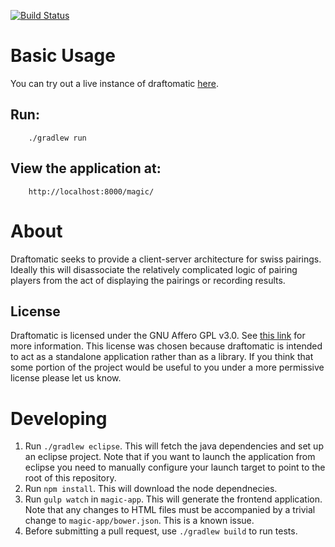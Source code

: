 [![Build Status](https://travis-ci.org/MageRings/draftomatic.svg?branch=develop)](https://travis-ci.org/MageRings/draftomatic)

# Basic Usage

You can try out a live instance of draftomatic [here](https://draftomatic.herokuapp.com/magic/#/tournament).

## Run:
        ./gradlew run

## View the application at:
        http://localhost:8000/magic/

# About

Draftomatic seeks to provide a client-server architecture for swiss pairings.  Ideally this will disassociate the relatively complicated logic of pairing players from the act of displaying the
pairings or recording results.

## License

Draftomatic is licensed under the GNU Affero GPL v3.0. See [this link](http://blog.mongodb.org/post/103832439/the-agpl) for more information.  This license was chosen because draftomatic is intended to act as a
standalone application rather than as a library.  If you think that some portion of the project would be useful to you
under a more permissive license please let us know.

# Developing

1. Run `./gradlew eclipse`.  This will fetch the java dependencies
and set up an eclipse project.  Note that if you want to launch the
application from eclipse you need to manually configure your launch target
to point to the root of this repository.
2. Run `npm install`.  This will download the node dependnecies.
3. Run `gulp watch` in `magic-app`.  This will generate the frontend
application.  Note that any changes to HTML files must be accompanied
by a trivial change to `magic-app/bower.json`.  This is a known issue.
4.  Before submitting a pull request, use `./gradlew build` to run tests.

